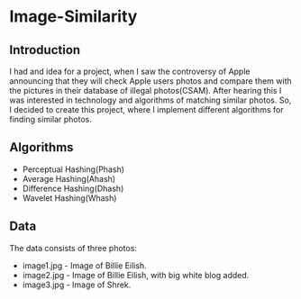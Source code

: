 # Image-Similarity

## Introduction
I had and idea for a project, when I saw the controversy of Apple announcing that they will check Apple users photos and compare them with the pictures in their database of illegal photos(CSAM). After hearing this I was interested in technology and algorithms of matching similar photos. So, I decided to create this project, where I implement different algorithms for finding similar photos.


## Algorithms
<ul>
<li>Perceptual Hashing(Phash)</li>
<li>Average Hashing(Ahash)</li>
<li>Difference Hashing(Dhash)</li>
<li>Wavelet Hashing(Whash)</li>
</ul>


## Data
The data consists of three photos:
<ul>
<li>image1.jpg - Image of Billie Eilish.</li>
<li>image2.jpg - Image of Billie Eilish, with big white blog added.</li>
<li>image3.jpg - Image of Shrek.</li>
</ul>
